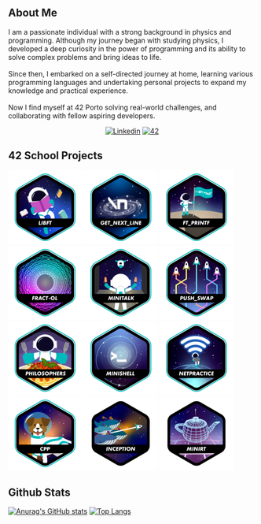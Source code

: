 ## About Me
I am a passionate individual with a strong background in physics and programming. Although my journey began with studying physics, I developed a deep curiosity in  the power of programming and its ability to solve complex problems and bring ideas to life.<br><br>
Since then, I embarked on a self-directed journey at home, learning  various programming languages and undertaking personal projects to expand my knowledge and practical experience.<br><br>
Now I find myself at 42 Porto solving real-world challenges, and collaborating with fellow aspiring developers.
<p align="center">
 <a href='https://www.linkedin.com/in/fmotavieira/' target="_blank"><img alt='Linkedin' src='https://img.shields.io/badge/LinkedIn-100000?style=flat&logo=Linkedin&logoColor=white&labelColor=0A66C2&color=0A66C2'/></a>
  </a>
   <a href='https://profile.intra.42.fr/users/fvieira' target="_blank"><img alt='42' src='https://img.shields.io/badge/Porto-100000?style=flat&logo=42&logoColor=white&labelColor=000000&color=000000'/></a>
  </a>
</p>

## 42 School Projects

<a href="https://github.com/Xyckens/libft">![42 Badge](https://github.com/mcombeau/mcombeau/blob/main/42_badges/libfte.png)</a>
<a href="https://github.com/Xyckens/get_next_line">![42 Badge](https://github.com/mcombeau/mcombeau/blob/main/42_badges/get_next_linee.png)</a>
<a href="https://github.com/Xyckens/ft_printf">![42 Badge](https://github.com/mcombeau/mcombeau/blob/main/42_badges/ft_printfe.png)</a>
<a href="https://github.com/Xyckens/fract-ol">![42 Badge](https://github.com/mcombeau/mcombeau/blob/main/42_badges/fract-ole.png)</a>
<a href="https://github.com/Xyckens/minitalk">![42 Badge](https://github.com/mcombeau/mcombeau/blob/main/42_badges/minitalke.png)</a>
<a href="https://github.com/Xyckens/push_swap">![42 Badge](https://github.com/mcombeau/mcombeau/blob/main/42_badges/push_swape.png)</a>
<a href="https://github.com/Xyckens/philosophers">![42 Badge](https://github.com/mcombeau/mcombeau/blob/main/42_badges/philosopherse.png)</a>
<a href="https://github.com/Xyckens/minishell">![42 Badge](https://github.com/mcombeau/mcombeau/blob/main/42_badges/minishelle.png)</a>
![42 Badge](https://github.com/mcombeau/mcombeau/blob/main/42_badges/netpracticee.png)</a>
<a href="[https://github.com/Xyckens/Cpp_Modules](https://github.com/Xyckens/CPP_04)">![42 Badge](https://github.com/mcombeau/mcombeau/blob/main/42_badges/cppe.png)</a>
<a href="https://github.com/Xyckens/inception">![42 Badge](https://github.com/mcombeau/mcombeau/blob/main/42_badges/inceptionn.png)</a>
![42 Badge](https://github.com/mcombeau/mcombeau/blob/main/42_badges/minirtn.png)</a>

## Github Stats
[![Anurag's GitHub stats](https://github-readme-stats.vercel.app/api?username=Xyckens&show_icons=true&theme=radical)](https://github.com/anuraghazra/github-readme-stats)
[![Top Langs](https://github-readme-stats.vercel.app/api/top-langs/?username=Xyckens&layout=compact&theme=radical)](https://github.com/anuraghazra/github-readme-stats)

